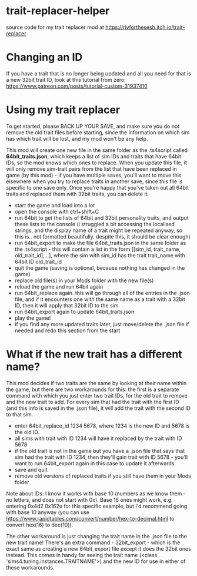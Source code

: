 # trait-replacer-helper
source code for my trait replacer mod at https://rivforthesesh.itch.io/trait-replacer

# Changing an ID

If you have a trait that is no longer being updated and all you need for that is a new 32bit trait ID, look at this tutorial from zero: https://www.patreon.com/posts/tutorial-custom-31937410

# Using my trait replacer

To get started, please BACK UP YOUR SAVE, and make sure you do not remove the old trait files before starting, since the information on which sim has which trait will be lost, and my mod won't be any help.

This mod will create one new file in the same folder as the .ts4script called **64bit_traits.json**, which keeps a list of sim IDs and traits that have 64bit IDs, so the mod knows which ones to replace. When you update this file, it will only remove sim-trait pairs from the list that have been replaced in game (by this mod) - if you have multiple saves, you'll want to move this elsewhere when you try to replace traits in another save, since this file is specific to one save only. Once you're happy that you've taken out all 64bit traits and replaced them with 32bit traits, you can delete it.

- start the game and load into a lot
- open the console with ctrl+shift+C
- run 64bit to get the lists of 64bit and 32bit personality traits, and output these lists to the console (i struggled a bit accessing the localised strings, and the display name of a trait might be repeated anyway, so this is.. not formatted beautifully. despite this, it should be clear enough)
- run 64bit_export to make the file 64bit_traits.json in the same folder as the .ts4script - this will contain a list in the form [[sim_id, trait_name, old_trait_id],...], where the sim with sim_id has the trait trait_name with 64bit ID old_trait_id
- quit the game (saving is optional, because nothing has changed in the game)
- replace old file(s) in your Mods folder with the new file(s)
- reload the game and run 64bit again
- run 64bit_replace again. this will go through all of the entries in the .json file, and if it encounters one with the same name as a trait with a 32bit ID, then it will apply that 32bit ID to the sim
- run 64bit_export again to update 64bit_traits.json
- play the game!
- if you find any more updated traits later, just move/delete the .json file if needed and redo this section from the start

# What if the new trait has a different name?

This mod decides if two traits are the same by looking at their name within the game, but there are two workarounds for this: the first is a separate command with which you just enter two trait IDs, for the old trait to remove and the new trait to add. For every sim that had the trait with the first ID (and this info is saved in the .json file), it will add the trait with the second ID to that sim.

- enter 64bit_replace_id 1234 5678, where 1234 is the new ID and 5678 is the old ID.
- all sims with trait with ID 1234 will have it replaced by the trait with ID 5678
- if the old trait is not in the game but you have a .json file that says that sim had the trait with ID 1234, then they'll gain trait with ID 5678 - you'll want to run 64bit_export again in this case to update it afterwards
- save and quit
- remove old versions of replaced traits if you still have them in your Mods folder

Note about IDs: I know it works with base 10 (numbers as we know them - no letters, and does not start with 0x). Base 16 ones might work, e.g. entering 0x4d2 0x162e for this specific example, but I'd recommend going with base 10 anyway (you can use https://www.rapidtables.com/convert/number/hex-to-decimal.html to convert hex(16) to dec(10)).

The other workaround is just changing the trait name in the .json file to the new trait name! There's an extra command - 32bit_export - which is the exact same as creating a new 64bit_export file except it does the 32bit ones instead. This comes in handy for seeing the trait name (<class 'sims4.tuning.instances.TRAITNAME'>) and the new ID for use in either of these workarounds.
